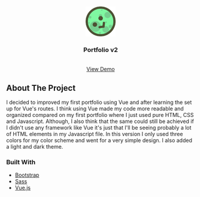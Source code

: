 <!-- PROJECT LOGO -->
<br />
<div align="center">
  <a href="https://github.com/denksy/web-portfolio-v2">
    <img src="src/assets/etech-logo.png" alt="icon" width="80">
  </a>

<h3 align="center">Portfolio v2</h3>
  <p align="center">
    <br />
    <a href="https://www.edenb.tech/">View Demo</a>
  </p>
</div>

<!-- ABOUT THE PROJECT -->

## About The Project

I decided to improved my first portfolio using Vue and after learning the set up for Vue's routes. I think using Vue made my code more readable and organized compared on my first portfolio where I just used pure HTML, CSS and Javascript. Although, I also think that the same could still be achieved if I didn't use any framework like Vue it's just that I'll be seeing probably a lot of HTML elements in my Javascript file. In this version I only used three colors for my color scheme and went for a very simple design. I also added a light and dark theme.

### Built With

- [Bootstrap](https://getbootstrap.com/)
- [Sass](https://sass-lang.com/)
- [Vue.js](https://vuejs.org/)
